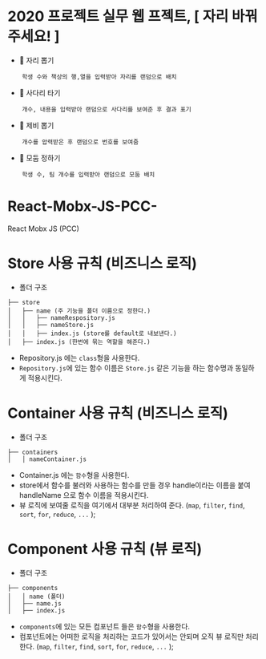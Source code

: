 # 2020 프로젝트 실무 웹 프젝트, [ 자리 바꿔 주세요! ]
- 📌 자리 뽑기

```    학생 수와 책상의 행,열을 입력받아 자리를 랜덤으로 배치```

- 📌 사다리 타기

```    개수, 내용을 입력받아 랜덤으로 사다리를 보여준 후 결과 표기```

- 📌 제비 뽑기

```    개수를 압력받은 후 랜덤으로 번호를 보여줌```

- 📌 모둠 정하기

```    학생 수, 팀 개수를 입력받아 랜덤으로 모둠 배치```

# React-Mobx-JS-PCC-
React Mobx JS (PCC)



# Store 사용 규칙 (비즈니스 로직)

- 폴더 구조

```
├── store
│   ├── name (주 기능을 폴더 이름으로 정한다.)
│   │   ├── nameRespository.js
│   │   ├── nameStore.js
│   │   ├── index.js (store를 default로 내보낸다.)
│   ├── index.js (한번에 묶는 역할을 해준다.)
```

- Repository.js 에는 `class`형을 사용한다.
- `Repository.js`에 있는 함수 이름은 `Store.js` 같은 기능을 하는 함수명과 동일하게 적용시킨다.

# Container 사용 규칙 (비즈니스 로직)

- 폴더 구조

```
├── containers
│   │ nameContainer.js
```

- Container.js 에는 `함수`형을 사용한다.
- store에서 함수를 불러와 사용하는 함수를 만들 경우 handle이라는 이름을 붙여 handleName 으로 함수 이름을 적용시킨다.
- 뷰 로직에 보여줄 로직을 여기에서 대부분 처리하여 준다. (`map`, `filter`, `find`, `sort`, `for`, `reduce`, `...` );

# Component 사용 규칙 (뷰 로직)

- 폴더 구조

```
├── components
│   │ name (폴더)
│   ├── name.js
│   ├── index.js
```

- `components`에 있는 모든 컴포넌트 들은 `함수`형을 사용한다.
- 컴포넌트에는 어떠한 로직을 처리하는 코드가 있어서는 안되며 오직 뷰 로직만 처리한다. (`map`, `filter`, `find`, `sort`, `for`, `reduce`, `...` );


